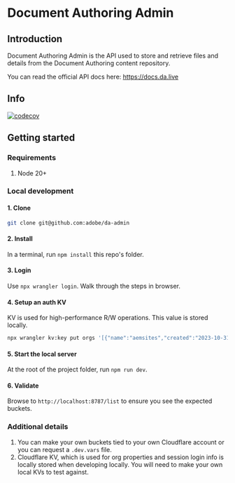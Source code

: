 # Document Authoring Admin
## Introduction
Document Authoring Admin is the API used to store and retrieve files and details from the Document Authoring content repository.

You can read the official API docs here: https://docs.da.live

## Info
[![codecov](https://codecov.io/github/adobe/da-admin/graph/badge.svg?token=RP74sW9MlC)](https://codecov.io/github/adobe/da-admin)

## Getting started

### Requirements
1. Node 20+

### Local development

#### 1. Clone
```bash
git clone git@github.com:adobe/da-admin
```
#### 2. Install
In a terminal, run `npm install` this repo's folder.

#### 3. Login
Use `npx wrangler login`. Walk through the steps in browser.

#### 4. Setup an auth KV
KV is used for high-performance R/W operations. This value is stored locally.
```bash
npx wrangler kv:key put orgs '[{"name":"aemsites","created":"2023-10-31T17:43:13.390Z"}]' --binding=DA_AUTH --local
```
#### 5. Start the local server
At the root of the project folder, run `npm run dev`.

#### 6. Validate
Browse to `http://localhost:8787/list` to ensure you see the expected buckets.

### Additional details

1. You can make your own buckets tied to your own Cloudflare account or you can request a `.dev.vars` file.
2. Cloudflare KV, which is used for org properties and session login info is locally stored when developing locally. You will need to make your own local KVs to test against.
